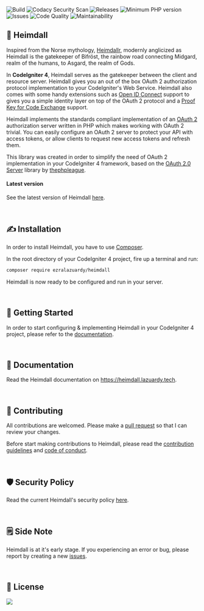 <div>
  <img alt="Build" src="https://github.com/ezralazuardy/heimdall/actions/workflows/build.yml/badge.svg" />
  <img alt="Codacy Security Scan" src="https://github.com/ezralazuardy/heimdall/actions/workflows/codacy-analysis.yml/badge.svg" />
  <img alt="Releases" src="https://img.shields.io/github/v/release/ezralazuardy/heimdall" />
  <img alt="Minimum PHP version" src="https://img.shields.io/packagist/php-v/ezralazuardy/heimdall" />
  <img alt="Issues" src="https://img.shields.io/github/issues/ezralazuardy/heimdall?color=red" />
  <img alt="Code Quality" src="https://img.shields.io/codacy/grade/ff30d1e1cc494b1ca03462cd90f2e1f1" />
  <img alt="Maintainability" src="https://img.shields.io/codeclimate/maintainability/ezralazuardy/heimdall" />
</div>

## 🤺 Heimdall

Inspired from the Norse mythology, [Heimdallr](https://en.wikipedia.org/wiki/Heimdallr), modernly anglicized as Heimdall is the gatekeeper of Bifröst, the rainbow road connecting Midgard, realm of the humans, to
Asgard, the realm of Gods.

In **CodeIgniter 4**, Heimdall serves as the gatekeeper between the client and resource server. Heimdall gives you an out of the box OAuth 2 authorization protocol implementation to your CodeIgniter's Web Service. Heimdall also comes with some handy extensions such as [Open ID Connect](https://heimdall.ezralazuardy.com/documentation/oidc) support to gives you a simple identity layer on top of the OAuth 2 protocol and a [Proof Key for Code Exchange](https://heimdall.ezralazuardy.com/documentation/pkce) support.

Heimdall implements the standards compliant implementation of an [OAuth 2](https://tools.ietf.org/html/rfc6749) authorization server written in PHP which makes working with OAuth 2 trivial. You can easily configure an OAuth 2 server to protect your API with access tokens, or allow clients to request new access tokens and refresh them.

This library was created in order to simplify the need of OAuth 2 implementation in your CodeIgniter 4 framework, based on the [OAuth 2.0 Server](https://github.com/thephpleague/oauth2-server) library by [thephpleague](https://thephpleague.com/).

#### Latest version

See the latest version of Heimdall [here](https://github.com/ezralazuardy/heimdall/releases).

<br/>

## ✍️ Installation

In order to install Heimdall, you have to use [Composer](https://getcomposer.org/).

In the root directory of your CodeIgniter 4 project, fire up a terminal and run:

```bash
composer require ezralazuardy/heimdall
```

Heimdall is now ready to be configured and run in your server.

<br/>

## 🚀️ Getting Started

In order to start configuring & implementing Heimdall in your CodeIgniter 4 project, please refer to the [documentation](https://heimdall.lazuardy.tech).

<br/>

## 📖️ Documentation

Read the Heimdall documentation on https://heimdall.lazuardy.tech.

<br/>

## 👷️ Contributing

All contributions are welcomed. Please make a [pull request](https://github.com/ezralazuardy/heimdall/pulls) so that I can review your changes.

Before start making contributions to Heimdall, please read the [contribution guidelines](https://github.com/ezralazuardy/heimdall/blob/master/CONTRIBUTING.md) and [code of conduct](https://github.com/ezralazuardy/heimdall/blob/master/CODE_OF_CONDUCT.md).

<br/>

## 🛡️ Security Policy

Read the current Heimdall's security policy [here](https://github.com/ezralazuardy/heimdall/security/policy).

<br/>

## 🗒️ Side Note

Heimdall is at it's early stage. If you experiencing an error or bug, please report by creating a new [issues](https://github.com/ezralazuardy/heimdall/issues).

<br/>

## 📜 License

<a href="https://app.fossa.com/projects/git%2Bgithub.com%2Fezralazuardy%2Fheimdall?ref=badge_large" alt="FOSSA Status"><img src="https://app.fossa.com/api/projects/git%2Bgithub.com%2Fezralazuardy%2Fheimdall.svg?type=large"/></a>
